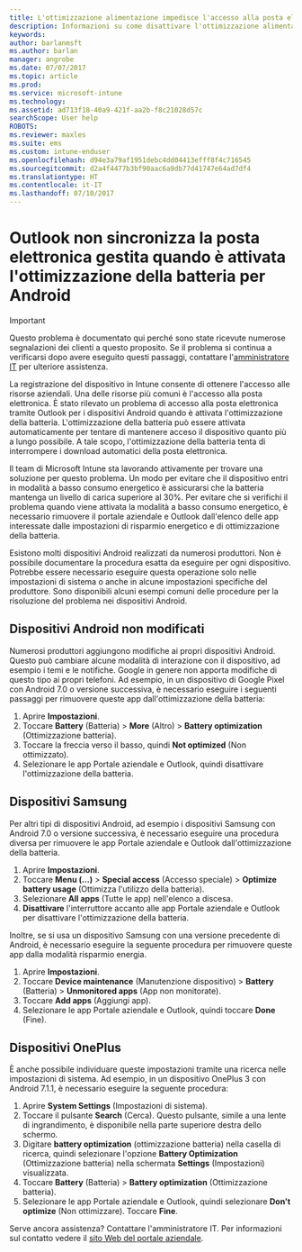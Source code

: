 ```yaml
---
title: L'ottimizzazione alimentazione impedisce l'accesso alla posta elettronica | Microsoft Docs
description: Informazioni su come disattivare l'ottimizzazione alimentazione per Android per assicurarsi di ricevere la posta elettronica.
keywords: 
author: barlanmsft
ms.author: barlan
manager: angrobe
ms.date: 07/07/2017
ms.topic: article
ms.prod: 
ms.service: microsoft-intune
ms.technology: 
ms.assetid: ad713f18-40a9-421f-aa2b-f8c21028d57c
searchScope: User help
ROBOTS: 
ms.reviewer: maxles
ms.suite: ems
ms.custom: intune-enduser
ms.openlocfilehash: d94e3a79af1951debc4dd04413efff8f4c716545
ms.sourcegitcommit: d2a4f4477b3bf90aac6a9db77d41747e64ad7df4
ms.translationtype: HT
ms.contentlocale: it-IT
ms.lasthandoff: 07/10/2017
---
```

# <a name="outlook-wont-sync-managed-email-when-battery-optimization-for-android-is-turned-on"></a>Outlook non sincronizza la posta elettronica gestita quando è attivata l'ottimizzazione della batteria per Android

> [!IMPORTANT]
> Questo problema è documentato qui perché sono state ricevute numerose segnalazioni dei clienti a questo proposito. Se il problema si continua a verificarsi dopo avere eseguito questi passaggi, contattare l'[amministratore IT](https://portal.manage.microsoft.com) per ulteriore assistenza.

La registrazione del dispositivo in Intune consente di ottenere l'accesso alle risorse aziendali. Una delle risorse più comuni è l'accesso alla posta elettronica. È stato rilevato un problema di accesso alla posta elettronica tramite Outlook per i dispositivi Android quando è attivata l'ottimizzazione della batteria. L'ottimizzazione della batteria può essere attivata automaticamente per tentare di mantenere acceso il dispositivo quanto più a lungo possibile. A tale scopo, l'ottimizzazione della batteria tenta di interrompere i download automatici della posta elettronica.

Il team di Microsoft Intune sta lavorando attivamente per trovare una soluzione per questo problema. Un modo per evitare che il dispositivo entri in modalità a basso consumo energetico è assicurarsi che la batteria mantenga un livello di carica superiore al 30%. Per evitare che si verifichi il problema quando viene attivata la modalità a basso consumo energetico, è necessario rimuovere il portale aziendale e Outlook dall'elenco delle app interessate dalle impostazioni di risparmio energetico e di ottimizzazione della batteria.

Esistono molti dispositivi Android realizzati da numerosi produttori. Non è possibile documentare la procedura esatta da eseguire per ogni dispositivo. Potrebbe essere necessario eseguire questa operazione solo nelle impostazioni di sistema o anche in alcune impostazioni specifiche del produttore. Sono disponibili alcuni esempi comuni delle procedure per la risoluzione del problema nei dispositivi Android.

## <a name="unmodified-android-devices"></a>Dispositivi Android non modificati

Numerosi produttori aggiungono modifiche ai propri dispositivi Android. Questo può cambiare alcune modalità di interazione con il dispositivo, ad esempio i temi e le notifiche. Google in genere non apporta modifiche di questo tipo ai propri telefoni. Ad esempio, in un dispositivo di Google Pixel con Android 7.0 o versione successiva, è necessario eseguire i seguenti passaggi per rimuovere queste app dall'ottimizzazione della batteria:

1. Aprire **Impostazioni**.
2. Toccare **Battery** (Batteria)  > **More** (Altro)  > **Battery optimization** (Ottimizzazione batteria).
3. Toccare la freccia verso il basso, quindi **Not optimized** (Non ottimizzato).
4. Selezionare le app Portale aziendale e Outlook, quindi disattivare l'ottimizzazione della batteria.

## <a name="samsung-devices"></a>Dispositivi Samsung

Per altri tipi di dispositivi Android, ad esempio i dispositivi Samsung con Android 7.0 o versione successiva, è necessario eseguire una procedura diversa per rimuovere le app Portale aziendale e Outlook dall'ottimizzazione della batteria.

1. Aprire **Impostazioni**.
2. Toccare **Menu (...)**   >  **Special access** (Accesso speciale)  > **Optimize battery usage** (Ottimizza l'utilizzo della batteria).
3. Selezionare **All apps** (Tutte le app) nell'elenco a discesa.
4. **Disattivare** l'interruttore accanto alle app Portale aziendale e Outlook per disattivare l'ottimizzazione della batteria.

Inoltre, se si usa un dispositivo Samsung con una versione precedente di Android, è necessario eseguire la seguente procedura per rimuovere queste app dalla modalità risparmio energia.

1. Aprire **Impostazioni**.
2. Toccare **Device maintenance** (Manutenzione dispositivo)  > **Battery** (Batteria)  > **Unmonitored apps** (App non monitorate).
3. Toccare **Add apps**  (Aggiungi app).
4. Selezionare le app Portale aziendale e Outlook, quindi toccare **Done** (Fine).

## <a name="oneplus-devices"></a>Dispositivi OnePlus

È anche possibile individuare queste impostazioni tramite una ricerca nelle impostazioni di sistema. Ad esempio, in un dispositivo OnePlus 3 con Android 7.1.1, è necessario eseguire la seguente procedura: 

1. Aprire **System Settings** (Impostazioni di sistema). 
2. Toccare il pulsante **Search** (Cerca). Questo pulsante, simile a una lente di ingrandimento, è disponibile nella parte superiore destra dello schermo. 
3. Digitare **battery optimization** (ottimizzazione batteria) nella casella di ricerca, quindi selezionare l'opzione **Battery Optimization** (Ottimizzazione batteria) nella schermata **Settings** (Impostazioni) visualizzata. 
4. Toccare **Battery** (Batteria)  > **Battery optimization** (Ottimizzazione batteria).
5. Selezionare le app Portale aziendale e Outlook, quindi selezionare **Don't optimize** (Non ottimizzare). Toccare **Fine**.

<!--On a OnePlus 5 device with Android 7.1.1, you would follow these steps to remove these apps from battery optimization:
1. Open **Settings**.
2. Tap **Battery** > **Battery optimization**.
3. Select the Company Portal and Outlook apps, then select **Don’t optimize**. Tap **Done**.-->

Serve ancora assistenza? Contattare l'amministratore IT. Per informazioni sul contatto vedere il [sito Web del portale aziendale](http://portal.manage.microsoft.com).
